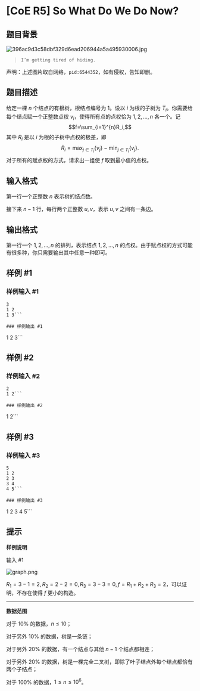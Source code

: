 # [CoE R5] So What Do We Do Now?

## 题目背景

![396ac9d3c58dbf329d6ead206944a5a495930006.jpg](https://img-kysic-1258722770.file.myqcloud.com/f2a3112865eea75d3c27aae713e1a8a8/ae2c3e0c34910.jpg)

>$\texttt{I'm getting tired of hiding.}$

声明：上述图片取自网络，`pid:6544352`，如有侵权，告知即删。

## 题目描述

给定一棵 $n$ 个结点的有根树，根结点编号为 $1$。设以 $i$ 为根的子树为 $T_i$。你需要给每个结点赋一个正整数点权 $v_i$，使得所有点的点权恰为 $1,2,\dots,n$ 各一个。记
$$f=\sum_{i=1}^{n}R_i,$$
其中 $R_i$ 是以 $i$ 为根的子树中点权的极差，即
$$R_i=\max_{j \in T_i}\{v_j\}-\min_{j \in T_i}\{v_j\}.$$
对于所有的赋点权的方式，请求出一组使 $f$ 取到最小值的点权。


## 输入格式

第一行一个正整数 $n$ 表示树的结点数。

接下来 $n-1$ 行，每行两个正整数 $u,v$，表示 $u,v$ 之间有一条边。

## 输出格式

第一行一个 $1,2,\dots,n$ 的排列，表示结点 $1,2,\dots,n$ 的点权。由于赋点权的方式可能有很多种，你只需要输出其中任意一种即可。

## 样例 #1

### 样例输入 #1
```
3
1 2
1 3```

### 样例输出 #1

```
1 2 3```

## 样例 #2

### 样例输入 #2
```
2
1 2```

### 样例输出 #2

```
1 2```

## 样例 #3

### 样例输入 #3
```
5
1 2
2 3
3 4
4 5```

### 样例输出 #3

```
1 2 3 4 5```

## 提示

**样例说明**

输入 $\#1$

![graph.png](https://img-kysic-1258722770.file.myqcloud.com/4a372f1ae46e27a31fae60c4db5e439e/af9581fa182de.png)

$R_1=3-1=2,R_2=2-2=0,R_3=3-3=0,f=R_1+R_2+R_3=2$，可以证明，不存在使得 $f$ 更小的构造。


------------

**数据范围**

对于 $10\%$ 的数据，$n \le 10$；

对于另外 $10\%$ 的数据，树是一条链；

对于另外 $20\%$ 的数据，有一个结点与其他 $n-1$ 个结点都相连；

对于另外 $20\%$ 的数据，树是一棵完全二叉树，即除了叶子结点外每个结点都恰有两个子结点；

对于 $100\%$ 的数据，$1 \le n \le 10^6$。
